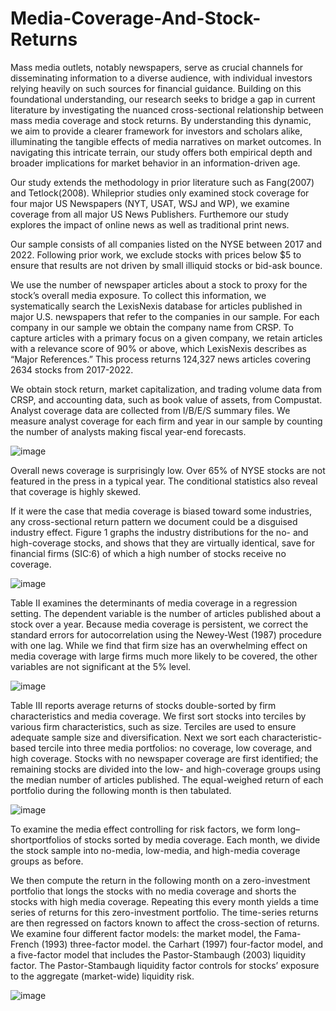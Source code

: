# Media-Coverage-And-Stock-Returns

Mass media outlets, notably newspapers, serve as crucial channels for disseminating information to a diverse audience, with individual investors relying heavily on such sources for financial guidance. Building on this foundational understanding, our research seeks to bridge a gap in current literature by investigating the nuanced cross-sectional relationship between mass media coverage and stock returns. By understanding this dynamic, we aim to provide a clearer framework for investors and scholars alike, illuminating the tangible effects of media narratives on market outcomes. In navigating this intricate terrain, our study offers both empirical depth and broader implications for market behavior in an information-driven age.

Our study extends the methodology in prior literature such as Fang(2007) and Tetlock(2008). Whileprior studies only examined stock coverage for four major US Newspapers (NYT, USAT, WSJ and WP), we examine coverage from all major US News Publishers. Furthemore our study explores the impact of online news as well as traditional print news.

Our sample consists of all companies listed on the NYSE between 2017 and 2022. Following prior work, we exclude stocks with prices below $5 to ensure that results are not driven by small illiquid stocks or bid-ask bounce.

We use the number of newspaper articles about a stock to proxy for the stock’s overall media exposure. To collect this information, we systematically search the LexisNexis database for articles published in major U.S. newspapers that refer to the companies in our sample. For each company in our sample we obtain the company name from CRSP. To capture articles with a primary focus on a given company, we retain articles with a relevance score of 90% or above, which LexisNexis describes as “Major References.” This process returns 124,327 news articles covering 2634 stocks from 2017-2022.

We obtain stock return, market capitalization, and trading volume data from CRSP, and accounting data, such as book value of assets, from Compustat. Analyst coverage data are collected from I/B/E/S summary files. We measure analyst coverage for each firm and year in our sample by counting the number of analysts making fiscal year-end forecasts.

![image](https://github.com/shantanu2383/Media-Coverage-And-Stock-Returns/assets/123670210/2525199a-fe32-4820-a9e1-5b6fc8b37a15)

Overall news coverage is surprisingly low. Over 65% of NYSE stocks are not featured in the press in a typical year. The conditional statistics also reveal that coverage is highly skewed.

If it were the case that media coverage is biased toward some industries, any cross-sectional return pattern we document could be a disguised industry effect. Figure 1 graphs the industry distributions for the no- and high-coverage stocks, and shows that they are virtually identical, save for financial firms (SIC:6) of which a high number of stocks receive no coverage. 

![image](https://github.com/shantanu2383/Media-Coverage-And-Stock-Returns/assets/123670210/97bb8dd2-ed74-494f-b4ea-cf69f084c41e)

Table II examines the determinants of media coverage in a regression setting. The dependent variable is the number of articles published about a stock over a year. Because media coverage is persistent, we correct the standard errors for autocorrelation using the Newey-West (1987) procedure with one lag. While we find that firm size has an overwhelming effect on media coverage with large firms much more likely to be covered, the other variables are not significant at the 5% level.

![image](https://github.com/shantanu2383/Media-Coverage-And-Stock-Returns/assets/123670210/4b2b744f-5e4e-4ad7-8341-ef5bf91245c7)

Table III reports average returns of stocks double-sorted by firm characteristics and media coverage. We first sort stocks into terciles by various firm characteristics, such as size. Terciles are used to ensure adequate sample size and diversification. Next we sort each characteristic-based tercile into three media portfolios: no coverage, low coverage, and high coverage. Stocks with no newspaper coverage are first identified; the remaining stocks are divided into the low- and high-coverage groups using the median number of articles published. The equal-weighed return of each portfolio during the following month is then tabulated.

![image](https://github.com/shantanu2383/Media-Coverage-And-Stock-Returns/assets/123670210/fabb1b17-4d9d-4fe2-ba56-8f7db4aaf915)

To examine the media effect controlling for risk factors, we form long–shortportfolios of stocks sorted by media coverage. Each month, we divide the stock sample into no-media, low-media, and high-media coverage groups as before.

We then compute the return in the following month on a zero-investment portfolio that longs the stocks with no media coverage and shorts the stocks with high media coverage. Repeating this every month yields a time series of returns for this zero-investment portfolio. The time-series returns are then regressed on factors known to affect the cross-section of returns. We examine four different factor models: the market model, the Fama-French (1993) three-factor model.
the Carhart (1997) four-factor model, and a five-factor model that includes the Pastor-Stambaugh (2003) liquidity factor. The Pastor-Stambaugh liquidity factor controls for stocks’ exposure to the aggregate (market-wide) liquidity risk.

![image](https://github.com/shantanu2383/Media-Coverage-And-Stock-Returns/assets/123670210/1a2d538b-9903-439e-83f1-fa8899f2761c)


